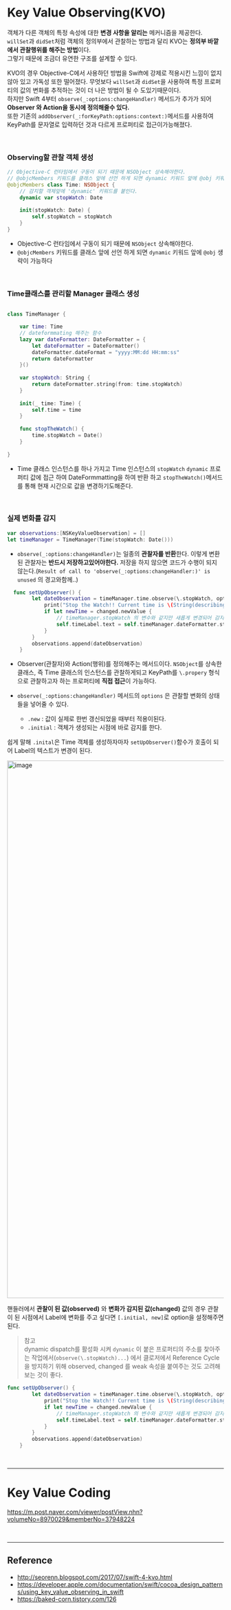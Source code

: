 # Key Value Observing(KVO)

객체가 다른 객체의 특정 속성에 대한 **변경 사항을 알리는** 메커니즘을 제공한다.  
`willSet`과 `didSet`처럼 객체의 정의부에서 관찰하는 방법과 달리 KVO는 **정의부 바깥에서 관찰행위를 해주는 방법**이다.  
그렇기 때문에 조금더 유연한 구조를 설계할 수 있다.  

KVO의 경우 Objective-C에서 사용하던 방법을 Swift에 강제로 적용시킨 느낌이 없지 않아 있고 가독성 또한 떨어졌다. 무엇보다 `willSet`과 `didSet`을 사용하여 특정 프로퍼티의 값의 변화를 추적하는 것이 더 나은 방법이 될 수 도있기때문이다.  
하지만 Swift 4부터 `observe(_:options:changeHandler)` 메서드가 추가가 되어 **Observer 와 Action을 동시에 정의해줄수 있다.**  
또한 기존의 `addObserver(_:forKeyPath:options:context:)`메서드를 사용하여 KeyPath를 문자열로 입력하던 것과 다르게 프로퍼티로 접근이가능해졌다. 

</br>

### Observing할 관찰 객체 생성  

```swift
// Objective-C 런타임에서 구동이 되기 때문에 NSObject 상속해야한다.
// @objcMembers 키워드를 클래스 앞에 선언 하게 되면 dynamic 키워드 앞에 @obj 키워드를 생략 할 수 있다. 
@objcMembers class Time: NSObject {
    // 감지할 객체앞에 'dynamic' 키워드를 붙인다.
    dynamic var stopWatch: Date
    
    init(stopWatch: Date) {
        self.stopWatch = stopWatch
    }
}
```

- Objective-C 런타임에서 구동이 되기 때문에 `NSObject` 상속해야한다.
- `@objcMembers` 키워드를 클래스 앞에 선언 하게 되면 `dynamic` 키워드 앞에 `@obj` 생략이 가능하다  

</br>

### Time클래스를 관리할 Manager 클래스 생성  

```swift

class TimeManager {

    var time: Time
    // dateformmating 해주는 함수
    lazy var dateFormatter: DateFormatter = {
        let dateFormatter = DateFormatter()
        dateFormatter.dateFormat = "yyyy:MM:dd HH:mm:ss"
        return dateFormatter
    }()
    
    var stopWatch: String {
        return dateFormatter.string(from: time.stopWatch)
    }
    
    init(_ time: Time) {
        self.time = time
    }
    
    func stopTheWatch() {
        time.stopWatch = Date()
    }
    
}
```

- Time 클래스 인스턴스를 하나 가지고 Time 인스턴스의 `stopWatch` `dynamic` 프로퍼티 값에 접근 하여 DateFormmatting을 하여 반환 하고 `stopTheWatch()`메서드를 통해 현재 시간으로 값을 변경하기도해준다.  

</br>

### 실제 변화를 감지  

```swift
var observations:[NSKeyValueObservation] = []
let timeManager = TimeManager(Time(stopWatch: Date()))
```

- `observe(_:options:changeHandler)`는 일종의 **관찰자를 반환**한다. 이렇게 변환된 관찰자는 **반드시 저장하고있어야한다.** 저장을 하지 않으면 코드가 수행이 되지 않는다.(`Result of call to 'observe(_:options:changeHandler:)' is unused` 의 경고와함께..)  

```swift
  func setUpObserver() {
        let dateObservation = timeManager.time.observe(\.stopWatch, options: [.new]) { (observed, changed) in
            print("Stop the Watch!! Current time is \(String(describing: changed.newValue))")
            if let newTime = changed.newValue {
                // timeManager.stopWatch 의 변수와 같지만 새롭게 변경되어 감지가된 newValue를 통해 Label의 값을 변경
                self.timeLabel.text = self.timeManager.dateFormatter.string(from: newTime)
            }
        }
        observations.append(dateObservation)
    }
```
- Observer(관찰자)와 Action(행위)를 정의해주는 메서드이다. `NSObject`를 상속한 클래스, 즉 Time 클래스의 인스턴스를 관찰하게되고 KeyPath를 `\.propery` 형식으로 관찰하고자 하는 프로퍼티에 **직접 접근**이 가능하다.  

- `observe(_:options:changeHandler)` 메서드의 `options` 은 관찰할 변화의 상태들을 넣어줄 수 있다.
	- `.new` : 값이 실제로 한번 갱신되었을 때부터 적용이된다.
    - `.initial` : 객체가 생성되는 시점에 바로 감지를 한다.  

쉽게 말해 `.inital`은  Time 객체를 생성하자마자 `setUpObserver()`함수가 호출이 되어 Label의 텍스트가 변경이 된다.  

<img width="1251" alt="image" src="https://user-images.githubusercontent.com/33486820/58341858-3289f780-7e8a-11e9-9b09-208678aedc2b.png">  


핸들러에서 **관찰이 된 값(observed)** 와 **변화가 감지된 값(changed)** 값의 경우 관찰이 된 시점에서 Label에 변화를 주고 싶다면 `[.initial, new]`로 option을 설정해주면 된다.  

> 참고  
	dynamic dispatch를 활성화 시켜 `dynamic` 이 붙은 프로퍼티의 주소를 찾아주는 작업에서(`observe(\.stopWatch)...`) 에서 클로저에서 Reference Cycle을 방지하기 위해 observed, changed 를 weak 속성을 붙여주는 것도 고려해보는 것이 좋다.  
    
    
```swift
func setUpObserver() {
        let dateObservation = timeManager.time.observe(\.stopWatch, options: [.initial, .new]) {[weak self] (observed, changed) in
            print("Stop the Watch!! Current time is \(String(describing: changed.newValue))")
            if let newTime = changed.newValue {
                // timeManager.stopWatch 의 변수와 같지만 새롭게 변경되어 감지가된 newValue를 통해 Label의 값을 변경
                self.timeLabel.text = self.timeManager.dateFormatter.string(from: newTime)
            }
        }
        observations.append(dateObservation)
    }
```    

</br>
<hr>

# Key Value Coding   

https://m.post.naver.com/viewer/postView.nhn?volumeNo=8970029&memberNo=37948224  


</br>
<hr>

## Reference  

- http://seorenn.blogspot.com/2017/07/swift-4-kvo.html
- https://developer.apple.com/documentation/swift/cocoa_design_patterns/using_key_value_observing_in_swift  
- https://baked-corn.tistory.com/126



